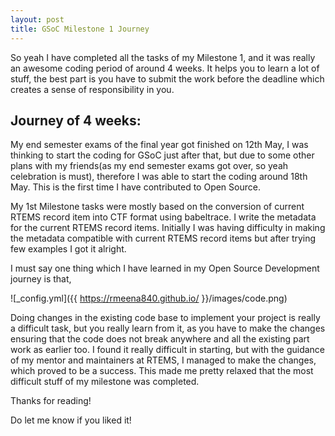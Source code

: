 ```yaml
---
layout: post
title: GSoC Milestone 1 Journey
---
```


So yeah I have completed all the tasks of my Milestone 1, and it was really an 
awesome coding period of around 4 weeks. It helps you to learn a lot of stuff, the 
best part is you have to submit the work before the deadline which creates a sense 
of responsibility in you.

## Journey of 4 weeks:

My end semester exams of the final year got finished on 12th May, I was thinking 
to start the coding for GSoC just after that, but due to some other plans with my 
friends(as my end semester exams got over, so yeah celebration is must), therefore 
I was able to start the coding around 18th May. This is the first time I have 
contributed to Open Source.

My 1st Milestone tasks were mostly based on the conversion of current RTEMS record
item into CTF format using babeltrace. I write the metadata for the current RTEMS
record items. Initially I was having difficulty in making the metadata compatible
with current RTEMS record items but after trying few examples I got it alright.

I must say one thing which I have learned in my Open Source Development journey is 
that,

![_config.yml]({{ https://rmeena840.github.io/ }}/images/code.png)

Doing changes in the existing code base to implement your project is really a 
difficult task, but you really learn from it, as you have to make the changes 
ensuring that the code does not break anywhere and all the existing part work as 
earlier too. I found it really difficult in starting, but with the guidance of my 
mentor and maintainers at RTEMS, I managed to make the changes, which proved to be 
a success. This made me pretty relaxed that the most difficult stuff of my 
milestone was completed.

Thanks for reading!

Do let me know if you liked it!
